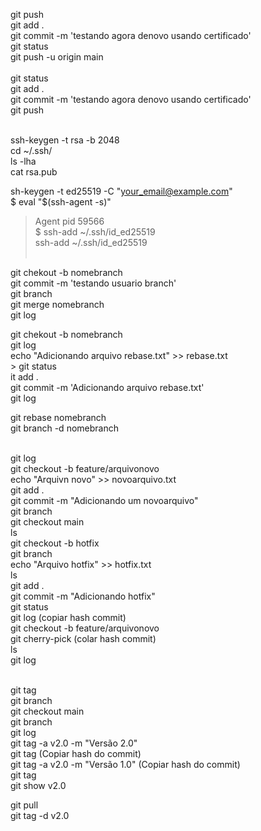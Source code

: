 git push <br>
git add . <br>
git commit -m 'testando agora denovo usando certificado'<br>
git status<br>
git push -u origin main<br>
<br>
git status<br>
git add .<br>
git commit -m 'testando agora denovo usando certificado'<br>
git push<br><br>

ssh-keygen -t rsa -b 2048 <br>
cd ~/.ssh/ <br>
ls -lha <br>
cat rsa.pub <br>

sh-keygen -t ed25519 -C "your_email@example.com"<br>
$ eval "$(ssh-agent -s)"<br>
> Agent pid 59566 <br>
$ ssh-add ~/.ssh/id_ed25519 <br>
ssh-add ~/.ssh/id_ed25519 <br><br>

git chekout -b nomebranch <br>
git commit -m 'testando usuario branch'<br>
git branch <br>
git merge nomebranch <br>
git log <br>

git chekout -b nomebranch <br>
git log <br>
echo "Adicionando arquivo rebase.txt" >> rebase.txt <br>>
git status <br>
it add .<br>
git commit -m 'Adicionando arquivo rebase.txt'<br>
git log <br>

git rebase nomebranch <br>
git branch -d nomebranch <br>
<br>

git log <br>
git checkout -b feature/arquivonovo <br>
echo "Arquivn novo" >> novoarquivo.txt <br>
git add . <br>
git commit -m "Adicionando um novoarquivo" <br>
git branch <br>
git checkout main <br>
ls <br>
git checkout -b hotfix <br>
git branch <br>
echo "Arquivo hotfix" >> hotfix.txt <br>
ls <br>
git add . <br>
git commit -m "Adicionando hotfix" <br>
git status <br>
git log (copiar hash commit) <br>
git checkout -b feature/arquivonovo <br>
git cherry-pick (colar hash commit) <br>
ls <br>
git log <br><br>

git tag <br>
git branch <br>
git checkout main <br>
git branch <br>
git log <br>
git tag -a v2.0 -m "Versão 2.0" <br>
git tag (Copiar hash do commit) <br>
git tag -a v2.0 -m "Versão 1.0" (Copiar hash do commit) <br>
git tag <br>
git show v2.0 <br>

git pull <br>
git tag -d v2.0 <br>


